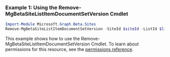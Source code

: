 ### Example 1: Using the Remove-MgBetaSiteListItemDocumentSetVersion Cmdlet
```powershell
Import-Module Microsoft.Graph.Beta.Sites
Remove-MgBetaSiteListItemDocumentSetVersion -SiteId $siteId -ListId $listId -ListItemId $listItemId -DocumentSetVersionId $documentSetVersionId
```
This example shows how to use the Remove-MgBetaSiteListItemDocumentSetVersion Cmdlet.
To learn about permissions for this resource, see the [permissions reference](/graph/permissions-reference).
